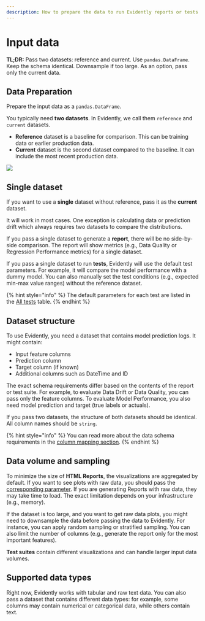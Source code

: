 ```yaml
---
description: How to prepare the data to run Evidently reports or tests.
---
```


# Input data

**TL;DR:** Pass two datasets: reference and current. Use `pandas.DataFrame`. Keep the schema identical. Downsample if too large. As an option, pass only the current data.

## Data Preparation

Prepare the input data as a `pandas.DataFrame`.

You typically need **two datasets**. In Evidently, we call them `reference` and `current` datasets.

* **Reference** dataset is a baseline for comparison. This can be training data or earlier production data.
* **Current** dataset is the second dataset compared to the baseline. It can include the most recent production data.

![](<../.gitbook/assets/two\_datasets\_classification.png>)

## Single dataset

If you want to use a **single** dataset without reference, pass it as the **current** dataset.

It will work in most cases. One exception is calculating data or prediction drift which always requires two datasets to compare the distributions.

If you pass a single dataset to generate a **report**, there will be no side-by-side comparison. The report will show metrics (e.g., Data Quality or Regression Performance metrics) for a single dataset.

If you pass a single dataset to run **tests**, Evidently will use the default test parameters. For example, it will compare the model performance with a dummy model. You can also manually set the test conditions (e.g., expected min-max value ranges) without the reference dataset.

{% hint style="info" %}
The default parameters for each test are listed in the [All tests](../reference/all-tests.md) table.
{% endhint %}

## Dataset structure

To use Evidently, you need a dataset that contains model prediction logs. It might contain:

* Input feature columns
* Prediction column
* Target column (if known)
* Additional columns such as DateTime and ID

The exact schema requirements differ based on the contents of the report or test suite. For example, to evaluate Data Drift or Data Quality, you can pass only the feature columns. To evaluate Model Performance, you also need model prediction and target (true labels or actuals).

If you pass two datasets, the structure of both datasets should be identical. All column names should be `string`.

{% hint style="info" %}
You can read more about the data schema requirements in the [column mapping section](column-mapping.md).
{% endhint %}

## Data volume and sampling

To minimize the size of **HTML Reports**, the visualizations are aggregated by default. If you want to see plots with raw data, you should pass the [corresponding parameter](../customization/report-data-aggregation.md). If you are generating Reports with raw data, they may take time to load. The exact limitation depends on your infrastructure (e.g., memory).

If the dataset is too large, and you want to get raw data plots, you might need to downsample the data before passing the data to Evidently. For instance, you can apply random sampling or stratified sampling. You can also limit the number of columns (e.g., generate the report only for the most important features).

**Test suites** contain different visualizations and can handle larger input data volumes.

## Supported data types

Right now, Evidently works with tabular and raw text data. You can also pass a dataset that contains different data types: for example, some columns may contain numerical or categorical data, while others contain text.
